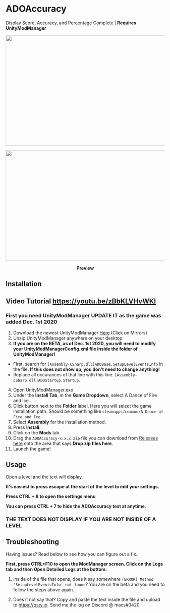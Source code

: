 # ADOAccuracy
Display Score, Accuracy, and Percentage Complete | **Requires UnityModManager**

<p align="left"><img src="https://i.imgur.com/UgW4vFg.png" width="624" height="351"></p><p align="right"><img src="https://media.discordapp.net/attachments/583339735645421568/783433051023474708/unknown.png?width=1248&height=702" width="624" height="351"></p>

<p align="center"><b>Preview</b></p>

## Installation

## Video Tutorial https://youtu.be/zBbKLVHvWKI

### First you need UnityModManager UPDATE IT as the game was added Dec. 1st 2020

1. Download the newest UnityModManager [Here](https://www.nexusmods.com/site/mods/21) (Click on Mirrors)
2. Unzip UnityModManager anywhere on your desktop
3. **If you are on the BETA, as of Dec. 1st 2020, you will need to modify your UnityModManagerConfig.xml file inside the folder of UnityModManager!**
  - First, search for `[Assembly-CSharp.dll]ADOBase.SetupLevelEventsInfo` in the file. **If this does not show up, you don't need to change anything!**
  - Replace all occurances of that line with this line: `[Assembly-CSharp.dll]ADOStartup.Startup`.
4. Open UnityModManager.exe
5. Under the **Install Tab**, in the **Game Dropdown**, select A Dance of Fire and Ice.
6. Click button next to the **Folder** label. Here you will select the game installation path. Should be something like `steamapps/common/A Dance of Fire and Ice`.
7. Select **Assembly** for the installation method.
8. Press **Install**.
9. Click on the **Mods** tab.
9. Drag the `ADOAccuracy-x.x.x.zip` file you can download from [Releases here](https://github.com/M4cs/ADOAccuracy/releases) onto the area that says **Drop zip files here**.
10. Launch the game!

## Usage

Open a level and the text will display.

**It's easiest to press escape at the start of the level to edit your settings.**

**Press CTRL + 8 to open the settings menu**

**You can press CTRL + 7 to hide the ADOAccuracy text at anytime.**

### THE TEXT DOES NOT DISPLAY IF YOU ARE NOT INSIDE OF A LEVEL

## Troubleshooting

Having issues? Read below to see how you can figure out a fix.

**First, press CTRL+F10 to open the ModManager screen. Click on the Logs tab and then Open Detailed Logs at the bottom.**

1) Inside of the file that opens, does it say somewhere `[ERROR] Method 'SetupLevelEventsInfo' not found`? You are on the beta and you need to follow the steps above again.

2) Does it not say that? Copy and paste the text inside the file and upload to https://psty.io. Send me the log on Discord @ macs#0420

